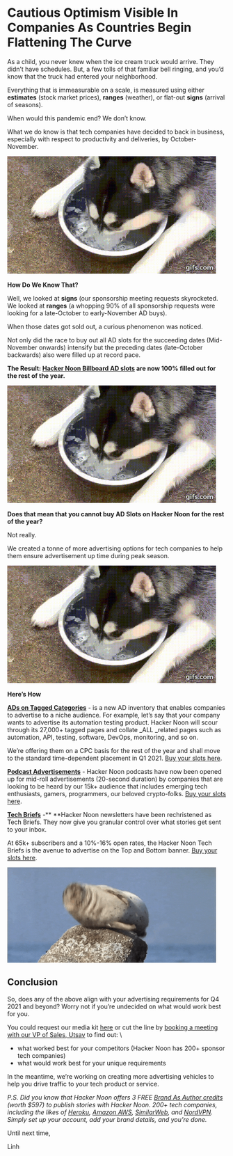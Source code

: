<!-- Copy and paste the converted output. -->

<!-----
NEW: Check the "Suppress top comment" option to remove this info from the output.

Conversion time: 2.25 seconds.


Using this Markdown file:

1. Paste this output into your source file.
2. See the notes and action items below regarding this conversion run.
3. Check the rendered output (headings, lists, code blocks, tables) for proper
   formatting and use a linkchecker before you publish this page.

Conversion notes:

* Docs to Markdown version 1.0β29
* Sun Oct 11 2020 00:02:15 GMT-0700 (PDT)
* Source doc: Sponsorship Newsletter
* This document has images: check for >>>>>  gd2md-html alert:  inline image link in generated source and store images to your server. NOTE: Images in exported zip file from Google Docs may not appear in  the same order as they do in your doc. Please check the images!

----->

# Cautious Optimism Visible In Companies As Countries Begin Flattening The Curve

As a child, you never knew when the ice cream truck would arrive. They didn’t have schedules. But, a few tolls of that familiar bell ringing, and you’d know that the truck had entered your neighborhood.

Everything that is immeasurable on a scale, is measured using either **estimates** (stock market prices), **ranges** (weather), or flat-out **signs** (arrival of seasons).

When would this pandemic end? We don’t know.

What we do know is that tech companies have decided to back in business, especially with respect to productivity and deliveries, by October-November.


![alt_text](https://github.com/atherdon/newsletters/blob/master/archive/img/memes/october/4/3.gif "image_tooltip")


**How Do We Know That?**

Well, we looked at **signs** (our sponsorship meeting requests skyrocketed. We looked at **ranges** (a whopping 90% of all sponsorship requests were looking for a late-October to early-November AD buys).

When those dates got sold out, a curious phenomenon was noticed.

Not only did the race to buy out all AD slots for the succeeding dates (Mid-November onwards) intensify but the preceding dates (late-October backwards) also were filled up at record pace.

**The Result: [Hacker Noon Billboard AD slots](https://sponsor.hackernoon.com/billboard) are now 100% filled out for the rest of the year.**


![alt_text](https://github.com/atherdon/newsletters/blob/master/archive/img/memes/october/4/3.gif "image_tooltip")


**Does that mean that you cannot buy AD Slots on Hacker Noon for the rest of the year?**

Not really.

We created a tonne of more advertising options for tech companies to help them ensure advertisement up time during peak season.


![alt_text](https://github.com/atherdon/newsletters/blob/master/archive/img/memes/october/4/3.gif "image_tooltip")


**Here’s How**

**<span style="text-decoration:underline;">ADs on Tagged Categories</span>** - is a new AD inventory that enables companies to advertise to a niche audience. For example, let’s say that your company wants to advertise its automation testing product. Hacker Noon will scour through its 27,000+ tagged pages and collate _ALL _related pages such as automation, API, testing, software, DevOps, monitoring, and so on.

We’re offering them on a CPC basis for the rest of the year and shall move to the standard time-dependent placement in Q1 2021. [Buy your slots here](https://sponsor.hackernoon.com/ad-by-tag).

**<span style="text-decoration:underline;">Podcast Advertisements</span>** - Hacker Noon podcasts have now been opened up for mid-roll advertisements (20-second duration) by companies that are looking to be heard by our 15k+ audience that includes emerging tech enthusiasts, gamers, programmers, our beloved crypto-folks. [Buy your slots here](https://sponsorships.paperform.co/).

**<span style="text-decoration:underline;">Tech Briefs</span>** -** **Hacker Noon newsletters have been rechristened as Tech Briefs. They now give you granular control over what stories get sent to your inbox.

At 65k+ subscribers and a 10%-16% open rates, the Hacker Noon Tech Briefs is the avenue to advertise on the Top and Bottom banner. [Buy your slots here](https://sponsorships.paperform.co/).


![alt_text](https://raw.githubusercontent.com/atherdon/newsletters/master/archive/img/memes/october/6/3.gif "image_tooltip")



## Conclusion

So, does any of the above align with your advertising requirements for Q4 2021 and beyond? Worry not if you’re undecided on what would work best for you.

You could request our media kit [here](https://sponsor.hackernoon.com/) or cut the line by [booking a meeting with our VP of Sales, Utsav](https://hackernoon.engagebay.com/appointment/Utsav) to find out: \




*   what worked best for your competitors (Hacker Noon has 200+ sponsor tech companies)
*   what would work best for your unique requirements

In the meantime, we’re working on creating more advertising vehicles to help you drive traffic to your tech product or service.

_P.S. Did you know that Hacker Noon offers 3 FREE [Brand As Author credits](https://sponsor.hackernoon.com/brand-as-author) (worth $597) to publish stories with Hacker Noon. 200+ tech companies, including the likes of [Heroku](https://hackernoon.com/u/heroku), [Amazon AWS](https://hackernoon.com/u/AWS), [SimilarWeb](https://hackernoon.com/u/SimilarWeb), and [NordVPN](https://hackernoon.com/u/nordvpn). Simply set up your account, add your brand details, and you’re done._

Until next time,

Linh
